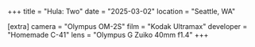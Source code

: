 +++
title =  "Hula: Two"
date =  "2025-03-02"
location = "Seattle, WA"

[extra]
camera =  "Olympus OM-2S"
film =  "Kodak Ultramax"
developer =  "Homemade C-41"
lens = "Olympus G Zuiko 40mm f1.4"
+++
